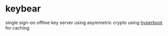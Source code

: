 # keybear

single sign-on offline key server using asymmetric crypto
using [hyperboot](http://hyperboot.org) for caching

